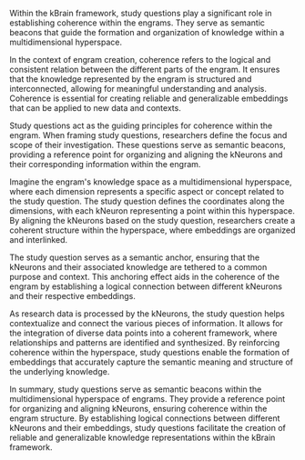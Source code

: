 Within the kBrain framework, study questions play a significant role in establishing coherence within the engrams. They serve as semantic beacons that guide the formation and organization of knowledge within a multidimensional hyperspace.

In the context of engram creation, coherence refers to the logical and consistent relation between the different parts of the engram. It ensures that the knowledge represented by the engram is structured and interconnected, allowing for meaningful understanding and analysis. Coherence is essential for creating reliable and generalizable embeddings that can be applied to new data and contexts.

Study questions act as the guiding principles for coherence within the engram. When framing study questions, researchers define the focus and scope of their investigation. These questions serve as semantic beacons, providing a reference point for organizing and aligning the kNeurons and their corresponding information within the engram.

Imagine the engram's knowledge space as a multidimensional hyperspace, where each dimension represents a specific aspect or concept related to the study question. The study question defines the coordinates along the dimensions, with each kNeuron representing a point within this hyperspace. By aligning the kNeurons based on the study question, researchers create a coherent structure within the hyperspace, where embeddings are organized and interlinked.

The study question serves as a semantic anchor, ensuring that the kNeurons and their associated knowledge are tethered to a common purpose and context. This anchoring effect aids in the coherence of the engram by establishing a logical connection between different kNeurons and their respective embeddings.

As research data is processed by the kNeurons, the study question helps contextualize and connect the various pieces of information. It allows for the integration of diverse data points into a coherent framework, where relationships and patterns are identified and synthesized. By reinforcing coherence within the hyperspace, study questions enable the formation of embeddings that accurately capture the semantic meaning and structure of the underlying knowledge.

In summary, study questions serve as semantic beacons within the multidimensional hyperspace of engrams. They provide a reference point for organizing and aligning kNeurons, ensuring coherence within the engram structure. By establishing logical connections between different kNeurons and their embeddings, study questions facilitate the creation of reliable and generalizable knowledge representations within the kBrain framework.